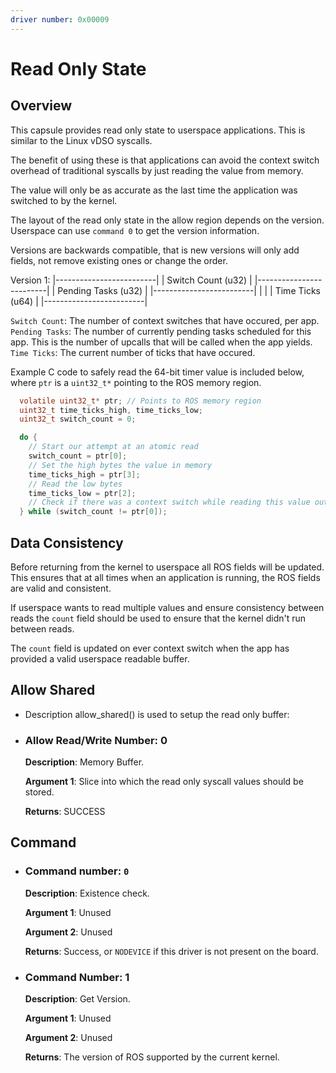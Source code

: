 ```yaml
---
driver number: 0x00009
---
```


# Read Only State

## Overview

This capsule provides read only state to userspace applications.
This is similar to the Linux vDSO syscalls.

The benefit of using these is that applications can avoid the context
switch overhead of traditional syscalls by just reading the value from
memory.

The value will only be as accurate as the last time the application was
switched to by the kernel.

The layout of the read only state in the allow region depends on the
version. Userspace can use `command 0` to get the version information.

Versions are backwards compatible, that is new versions will only add
fields, not remove existing ones or change the order.

Version 1:
  |-------------------------|
  |    Switch Count (u32)   |
  |-------------------------|
  |   Pending Tasks (u32)   |
  |-------------------------|
  |                         |
  |     Time Ticks (u64)    |
  |-------------------------|

`Switch Count`: The number of context switches that have occured, per app.
`Pending Tasks`: The number of currently pending tasks scheduled for this
app. This is the number of upcalls that will be called when the app yields.
`Time Ticks`: The current number of ticks that have occured.

Example C code to safely read the 64-bit timer value is included below,
where `ptr` is a `uint32_t*` pointing to the ROS memory region.

```c
  volatile uint32_t* ptr; // Points to ROS memory region
  uint32_t time_ticks_high, time_ticks_low;
  uint32_t switch_count = 0;

  do {
    // Start our attempt at an atomic read
    switch_count = ptr[0];
    // Set the high bytes the value in memory
    time_ticks_high = ptr[3];
    // Read the low bytes
    time_ticks_low = ptr[2];
    // Check if there was a context switch while reading this value out, if so, retry
  } while (switch_count != ptr[0]);
```

## Data Consistency

Before returning from the kernel to userspace all ROS fields will be updated.
This ensures that at all times when an application is running, the ROS fields
are valid and consistent.

If userspace wants to read multiple values and ensure consistency between reads
the `count` field should be used to ensure that the kernel didn't run between
reads.

The `count` field is updated on ever context switch when the app has provided a
valid userspace readable buffer.

## Allow Shared

  * Description allow_shared() is used to setup the read only buffer:

  * ### Allow Read/Write Number: 0

    **Description**: Memory Buffer.

    **Argument 1**: Slice into which the read only syscall values should be stored.

    **Returns**: SUCCESS

## Command

  * ### Command number: `0`

    **Description**: Existence check.

    **Argument 1**: Unused

    **Argument 2**: Unused

    **Returns**: Success, or `NODEVICE` if this driver is not present on the board.

  * ### Command Number: 1

    **Description**: Get Version.

    **Argument 1**: Unused

    **Argument 2**: Unused

    **Returns**: The version of ROS supported by the current kernel.
